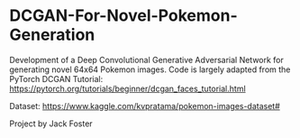 # DCGAN-For-Novel-Pokemon-Generation
Development of a Deep Convolutional Generative Adversarial Network for generating novel 64x64 Pokemon images. Code is largely adapted from the PyTorch DCGAN Tutorial: https://pytorch.org/tutorials/beginner/dcgan_faces_tutorial.html

Dataset: https://www.kaggle.com/kvpratama/pokemon-images-dataset#

Project by Jack Foster
